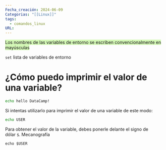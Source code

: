 ```yaml
---
Fecha_creación: 2024-06-09
Categorias: "[[Linux]]"
tags:
  - comandos_linux
URL:
---
```


<span style="background:#d3f8b6">Los nombres de las variables de entorno se escriben convencionalmente en mayúsculas</span>

`set` lista de variables de entorno

# ¿Cómo puedo imprimir el valor de una variable?

```bash
echo hello DataCamp!
```


Si intentas utilizarlo para imprimir el valor de una variable de este modo:

```bash
echo USER
```


Para obtener el valor de la variable, debes ponerle delante el signo de dólar `$`. Mecanografía

```
echo $USER
```


